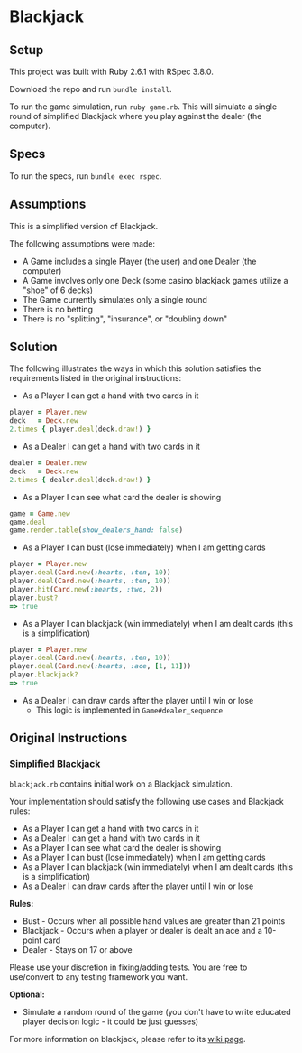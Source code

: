 # Blackjack

## Setup

This project was built with Ruby 2.6.1 with RSpec 3.8.0.

Download the repo and run `bundle install`.

To run the game simulation, run `ruby game.rb`.
This will simulate a single round of simplified Blackjack
where you play against the dealer (the computer).

## Specs

To run the specs, run `bundle exec rspec`.

## Assumptions

This is a simplified version of Blackjack.

The following assumptions were made:

 * A Game includes a single Player (the user) and one Dealer (the computer)
 * A Game involves only one Deck (some casino blackjack games utilize a "shoe" of 6 decks)
 * The Game currently simulates only a single round
 * There is no betting
 * There is no "splitting", "insurance", or "doubling down"

## Solution

The following illustrates the ways in which this solution satisfies the requirements listed in the original instructions:

 * As a Player I can get a hand with two cards in it

```ruby
player = Player.new
deck   = Deck.new
2.times { player.deal(deck.draw!) }
```

 * As a Dealer I can get a hand with two cards in it

```ruby
dealer = Dealer.new
deck   = Deck.new
2.times { dealer.deal(deck.draw!) }
```

 * As a Player I can see what card the dealer is showing

```ruby
game = Game.new
game.deal
game.render.table(show_dealers_hand: false)
```

 * As a Player I can bust (lose immediately) when I am getting cards

```ruby
player = Player.new
player.deal(Card.new(:hearts, :ten, 10))
player.deal(Card.new(:hearts, :ten, 10))
player.hit(Card.new(:hearts, :two, 2))
player.bust?
=> true
```

 * As a Player I can blackjack (win immediately) when I am dealt cards (this is a simplification)

```ruby
player = Player.new
player.deal(Card.new(:hearts, :ten, 10))
player.deal(Card.new(:hearts, :ace, [1, 11]))
player.blackjack?
=> true
```

 * As a Dealer I can draw cards after the player until I win or lose
   * This logic is implemented in `Game#dealer_sequence`

## Original Instructions

### Simplified Blackjack

`blackjack.rb` contains initial work on a Blackjack simulation.

Your implementation should satisfy the following use cases and Blackjack rules:

 * As a Player I can get a hand with two cards in it
 * As a Dealer I can get a hand with two cards in it
 * As a Player I can see what card the dealer is showing
 * As a Player I can bust (lose immediately) when I am getting cards
 * As a Player I can blackjack (win immediately) when I am dealt cards (this is a simplification)
 * As a Dealer I can draw cards after the player until I win or lose

**Rules:**

 * Bust - Occurs when all possible hand values are greater than 21 points
 * Blackjack - Occurs when a player or dealer is dealt an ace and a 10-point card
 * Dealer - Stays on 17 or above

Please use your discretion in fixing/adding tests. You are free to use/convert to any testing framework you want.

**Optional:**

 * Simulate a random round of the game (you don't have to write educated player decision logic - it could be just guesses)

 For more information on blackjack, please refer to its [wiki page](http://en.wikipedia.org/wiki/Blackjack).
